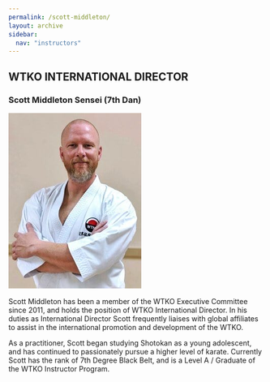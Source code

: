 ```yaml
---
permalink: /scott-middleton/
layout: archive
sidebar:
  nav: "instructors"
---
```


## WTKO INTERNATIONAL DIRECTOR

### Scott Middleton Sensei (7th Dan)

![Scott Middleton Sensei](../assets/images/instructors/Scott-Middleton-Executive-Committee-Canada-Dmr6.jpg "Scott Middleton Sensei")


Scott Middleton has been a member of the WTKO Executive Committee since 2011, and holds the position of WTKO International Director. In his duties as International Director Scott frequently liaises with global affiliates to assist in the international promotion and development of the WTKO.

As a practitioner, Scott began studying Shotokan as a young adolescent, and has continued to passionately pursue a higher level of karate. Currently Scott has the rank of 7th Degree Black Belt, and is a Level A / Graduate of the WTKO Instructor Program.
